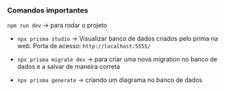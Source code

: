 ### Comandos importantes

```npm run dev``` -> para rodar o projeto

- ```npx prisma studio``` -> Visualizar banco de dados criados pelo prima na web. Porta de acesso: ```http://localhost:5555/```

- ```npx prisma migrate dev``` -> para criar uma nova migration no banco de dados e a salvar de maneira correta

- ```npx prisma generate``` -> criando um diagrama no banco de dados